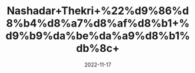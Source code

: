 ---
title: 'Nashadar+Thekri+%22%d9%86%d8%b4%d8%a7%d8%af%d8%b1+%d9%b9%da%be%da%a9%d8%b1%db%8c+'
date: '2022-11-17' 
metatag: '' 
inventory: '0' 
draft: false 
# meta description 
shortDescripton: ''
description: 'Stone+%d8%af%da%be%d8%a7%d8%aa'
longdescription: ''
tags: ''
brand: ''
subCategory: ''
unit: '50 gm-Pk'
sellCount: '0'
featured: True
# product Price
price: '40.0'
# Product Short Description
shortDescription: ''
productID: '229EB64B-A747-ED11-996A-005056B3A416'
type: 'products'
category: 'Stone+%d8%af%da%be%d8%a7%d8%aa' 
thumnailproduct: 'https://eraconnect.blob.core.windows.net/product-images/aminsaddiquidawakhana/dc6f5e10-5160-4516-b60f-0c494891e4c5.webp' 
images:
  - image: 'https://eraconnect.blob.core.windows.net/product-images/aminsaddiquidawakhana/dc6f5e10-5160-4516-b60f-0c494891e4c5.webp'  
Variants:
---